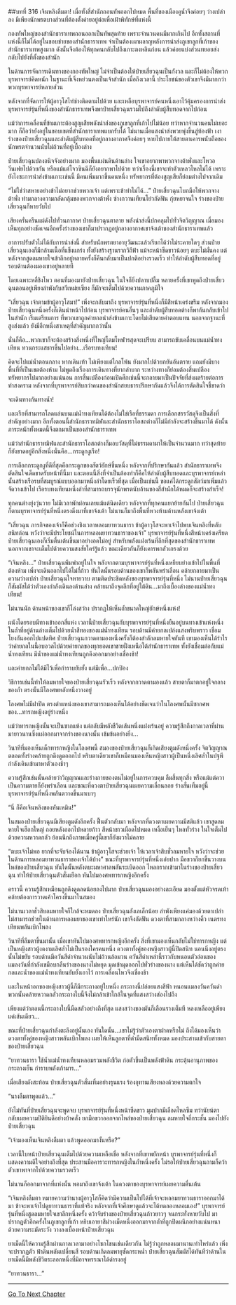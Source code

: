 ##บทที่ 316 เจินหลิงลืมตา!
เมื่อทั้งสี่สำนักถอนทัพออกไปหมด พื้นที่ของเมืองคูน้ำจึงค่อยๆ ว่างเปล่าลง มีเพียงนักพรตบางส่วนที่ต้องตั้งค่ายอยู่ต่อเพื่อเฝ้าพิทักษ์ที่แห่งนี้

กองทัพใหญ่ของสำนักธาราเทพถอนออกเป็นทัพสุดท้าย เพราะจำนวนคนมีมากเกินไป อีกทั้งสถานที่แห่งนี้ก็ไม่ได้อยู่ในขอบข่ายของสำนักธาราเทพ จำเป็นต้องเผาผลาญพลังการนำส่งภูเขาลูกที่เก้าของสำนักธาราเทพสูงมาก ดังนั้นจึงต้องให้ทุกคนกลับไปถึงเกาะตงหลินก่อน แล้วค่อยแบ่งส่วนทยอยส่งกลับไปยังที่ตั้งของสำนัก

ในด้านการจัดการเดินทางของกองทัพใหญ่ ไม่จำเป็นต้องให้ป๋ายเสี่ยวฉุนเป็นกังวล และก็ไม่ต้องให้พวกบุรพาจารย์คิดหนัก ในฐานะที่เจิ้งหย่วนตงเป็นเจ้าสำนัก เมื่อถึงเวลานี้ ประโยชน์ของตัวเขาจึงมีมากกว่าพวกบุรพาจารย์หลายส่วน

หลังจากที่จัดการให้ผู้อาวุโสไท่ซ่างติดตามไปด้วย และเหลือบุรพาจารย์คนหนึ่งเอาไว้คุ้มครองการนำส่ง บุรพาจารย์รุ่นที่หนึ่งของสำนักธาราเทพจึงพาป๋ายเสี่ยวฉุนรวมไปถึงลำดับผู้สืบทอดจากไปก่อน

แม้ว่าการเคลื่อนที่ข้ามเกาะต้องสูญเสียพลังนำส่งของภูเขาลูกที่เก้าไปไม่น้อย ทว่าหากจำนวนคนไม่เยอะมาก ก็ถือว่ายังอยู่ในขอบเขตที่สำนักธาราเทพแบกรับได้ ไม่นานเมื่อแสงนำส่งพวยพุ่งขึ้นสู่ท้องฟ้า เงาร่างของป๋ายเสี่ยวฉุนและลำดับผู้สืบทอดที่อยู่กลางอากาศจึงค่อยๆ หายไปภายใต้สายตาเคารพนับถือของนักพรตจำนวนนับไม่ถ้วนที่อยู่เบื้องล่าง

ป๋ายเสี่ยวฉุนปลงอนิจจังอย่างมาก มองพื้นแผ่นดินด้านล่าง ใจเขาอยากพาพวกจางต้าพั่งและโหวอวิ๋นเฟยไปด้วยกัน หรือแม้แต่โจวซินฉีก็ยังอยากพาไปด้วย ทว่าเรื่องนี้เขาจะทำตัวเหลวไหลไม่ได้ เพราะยังไงซะการนำส่งข้ามเกาะเช่นนี้ มีคนเพิ่มมากขึ้นคนหนึ่ง ทรัพยากรที่ต้องสูญเสียก็ย่อมต่างไปจากเดิม

“ไม่ใช่ว่าสหายอย่างข้าไม่อยากช่วยพวกเจ้า แต่เพราะข้าทำไม่ได้...” ป๋ายเสี่ยวฉุนโบกมือให้พวกจางต้าพั่ง ท่ามกลางความกลัดกลุ้มของพวกจางต้าพั่ง ซ่างกวานเทียนโย่วกัดฟัน กุ่ยหยาจนใจ ร่างของป๋ายเสี่ยวฉุนก็หายวับไป

เสียงครั่นครืนแผ่ดังไปทั่วนภากาศ ป๋ายเสี่ยวฉุนตาลาย พลังนำส่งนี้ปกคลุมไปทั่วจิตวิญญาณ เมื่อมองเห็นทุกอย่างชัดเจนอีกครั้งร่างของเขาก็มาปรากฏอยู่กลางอากาศเขาจ้งเต้าของสำนักธาราเทพแล้ว

อาการปรับตัวไม่ได้กับการนำส่งนี้ สำหรับนักพรตยาอายุวัฒนะแล้วเรียกได้ว่าไม่ระคายใดๆ ส่วนป๋ายเสี่ยวฉุนเองก็มีกล้ามเนื้อที่แข็งแกร่ง ทั้งยังสร้างฐานรากวิถีฟ้า แม้จะหน้าซีดขาวน้อยๆ ตบะไม่มั่นคง แต่หลังจากสูดลมหายใจเข้าลึกอยู่หลายครั้งก็คืนกลับมาเป็นปกติอย่างรวดเร็ว ทำให้ลำดับผู้สืบทอดที่อยู่รอบด้านต้องมองเขาอยู่หลายที

โดยเฉพาะหลี่ชิงโหว ตอนที่มองมายังป๋ายเสี่ยวฉุน ในใจก็ยิ่งปลาบปลื้ม หลายครั้งที่เขาพูดถึงป๋ายเสี่ยวฉุนตอนอยู่เพียงลำพังกับสวีเหม่ยเซียง ก็มักจะเต็มไปด้วยความภาคภูมิใจ

“เสี่ยวฉุน เจ้าตามข้าผู้อาวุโสมา!” เพิ่งจะกลับมาถึง บุรพาจารย์รุ่นที่หนึ่งก็มีสีหน้าเคร่งขรึม หลังจากมองป๋ายเสี่ยวฉุนหนึ่งครั้งก็เดินนำหน้าไปก่อน บุรพาจารย์คนอื่นๆ และลำดับผู้สืบทอดต่างก็พากันกลับเข้าไปในสำนัก เริ่มเตรียมการ ที่พวกเขาถูกค่ายกลนำส่งข้ามเกาะโดยไม่เสียดายค่าตอบแทน นอกจากฐานะที่สูงส่งแล้ว ยังมีอีกหนึ่งสาเหตุที่สำคัญมากกว่านั้น

นั่นก็คือ...พวกเขาก็จะต้องสร้างสิ่งหนึ่งที่ใหญ่โตมโหฬารสุดจะเปรียบ สามารถขับเคลื่อนบนแม่น้ำทงเทียน ทวนกระแสธารขึ้นไปอย่าง...เรือรบทงเทียน!

คิดจะไปแม่น้ำตอนกลาง หากเดินเท้า ไม่เพียงแต่ไกลโพ้น ยังมากไปด้วยภยันอันตราย แถมยังมีบางพื้นที่ที่เป็นเขตต้องห้าม ไม่พูดถึงเรื่องการเดินทางที่ยากลำบาก ระหว่างทางก็ย่อมต้องสิ้นเปลืองทรัพยากรไปมากอย่างแน่นอน การสิ้นเปลืองก่อนเปิดศึกเช่นนี้จะกลายมาเป็นปัจจัยที่ส่งผลร้ายต่อการทำสงคราม หลังจากที่บุรพาจารย์สิบกว่าคนของสำนักสยบธารปรึกษากันแล้วจึงได้การตัดสินใจชี้ขาดว่า

จะเดินทางกันทางน้ำ!

และเรือที่สามารถโลดแล่นบนแม่น้ำทงเทียนได้ต้องไม่ใช่เรือที่ธรรมดา การเลือกสรรวัสดุจึงเป็นสิ่งที่สำคัญอย่างมาก อีกทั้งตอนนี้สำนักธาราทมิฬและสำนักธาราโอสถต่างก็ไม่มีกำลังจะสร้างขึ้นมาได้ ดังนั้นภาระหนักทั้งหมดนี้จึงตกมาเป็นของสำนักธาราเทพ

แม้ว่าสำนักธาราทมิฬและสำนักธาราโอสถต่างก็มอบวัสดุที่ไม่ธรรมดามาให้เป็นจำนวนมาก ทว่าสุดท้ายก็ยังขาดอยู่อีกสิ่งหนึ่งนั่นคือ...กระดูกงูเรือ!

การเลือกกระดูกงูที่ดีที่สุดคือกระดูกของสัตว์ยักษ์ชิ้นหนึ่ง หลังจากที่ปรึกษากันแล้ว สำนักธาราเทพจึงตัดสินใจเด็ดขาดรับหน้าที่นี้มา และตอนนี้สิ่งที่จำเป็นต้องทำก็คือให้ลำดับผู้สืบทอดและบุรพาจารย์เหล่านั้นสร้างเรือรบที่สมบูรณ์แบบออกมาหนึ่งลำโดยเร็วที่สุด เมื่อเป็นเช่นนี้ ขอแค่ได้กระดูกสัตว์มาเพิ่มแล้วจัดวางเข้าไป เรือรบทงเทียนหนึ่งลำที่สามารถบรรจุนักพรตนับล้านของสี่สำนักได้หมดก็จะสร้างสำเร็จ!

ทุกคนต่างยุ่งวุ่นวาย ไม่มีเวลาพักผ่อนเลยแม้แต่นิดเดียว หลังจากที่ทุกคนแยกย้ายกันไป ป๋ายเสี่ยวฉุนก็ตามบุรพาจารย์รุ่นที่หนึ่งตรงดิ่งมาที่เขาจ้งเต้า ไม่นานก็มาถึงพื้นที่หวงห้ามด้านหลังเขาจ้งเต้า

“เสี่ยวฉุน ภารกิจของเจ้าก็คือช่วงชิงเวลาหลอมยาทวนธารา ข้าผู้อาวุโสจะพาเจ้าไปพบเจินหลิงที่หลับสนิทก่อน หวังว่าจะมีประโยชน์ในการหลอมยาทวนธาราของเจ้า” บุรพาจารย์รุ่นที่หนึ่งสีหน้าเคร่งเครียด ป๋ายเสี่ยวฉุนเองก็เริ่มตื่นเต้นขึ้นมาอย่างอดไม่อยู่ สำหรับพลังแฝงเร้นที่ลึกที่สุดของสำนักธาราเทพ นอกจากเขาจะเต็มไปด้วยความสงสัยใคร่รู้แล้ว ขณะเดียวกันก็ยังเคารพกลัวเกรงด้วย

“เจินหลิง...” ป๋ายเสี่ยวฉุนพึมพำอยู่ในใจ หลังจากตามบุรพาจารย์รุ่นที่หนึ่งเหยียบย่างเข้าไปในพื้นที่ต้องห้าม เพิ่งจะเดินออกไปได้ไม่กี่ก้าว ทันใดนั้นรอบด้านของเขาก็พลันพร่าเลือน คล้ายกลายมาเป็นความว่างเปล่า ป๋ายเสี่ยวฉุนใจหายวาบ ตามติดประชิดหลังของบุรพาจารย์รุ่นที่หนึ่ง ไม่นานป๋ายเสี่ยวฉุนก็สัมผัสได้ว่าตัวเองกำลังเดินลงด้านล่าง คล้ายมาถึงจุดลึกที่อยู่ใต้ดิน...มาถึงเบื้องล่างของแม่น้ำทงเทียน!

ไม่นานนัก ด้านหน้าของเขาก็โล่งสว่าง ปรากฏให้เห็นถ้ำขนาดใหญ่ยักษ์หนึ่งแห่ง!

ผนังโดยรอบมีทางเข้าออกสี่แห่ง เวลานี้ป๋ายเสี่ยวฉุนกับบุรพาจารย์รุ่นที่หนึ่งยืนอยู่บนทางเข้าแห่งหนึ่ง ในถ้ำที่อยู่ด้านล่างเต็มไปด้วยน้ำสีทองของแม่น้ำทงเทียน รอบด้านมีค่ายกลเปล่งแสงพริบพราว เชื่อมโยงกันออกไปแปดทิศ ป๋ายเสี่ยวฉุนกวาดตามองหนึ่งครั้งก็ต้องสำลักลมหายใจทันที เขามองเห็นได้รำไรว่าค่ายกลในนี้อบอวลไปด้วยค่ายกลของทุกยอดเขาชายฝั่งเหนือใต้สำนักธาราเทพ ทั้งยังเชื่อมต่อกับแม่น้ำทงเทียน มีน้ำของแม่น้ำทงเทียนถูกดึงออกมาอย่างเชื่องช้า!

และค่ายกลไม่ได้มีไว้เพื่อกำราบยับยั้ง แต่มีเพื่อ...ปกป้อง

วิธีการเช่นนี้ทำให้ลมหายใจของป๋ายเสี่ยวฉุนรัวเร็ว หลังจากกวาดตามองแล้ว สายตาก็มาตกอยู่ใจกลางของถ้ำ ตรงนั้นมีโลงศพหลังหนึ่งวางอยู่

โลงศพไม่มีฝาปิด ตรงตำแหน่งของเขาสามารถมองเห็นได้อย่างชัดเจนว่าในโลงศพนั้นมีซากศพของ...ทารกหญิงอยู่ร่างหนึ่ง

แม้ว่าทารกหญิงนั้นจะเป็นซากแห้ง แต่กลับมีพลังชีวิตเส้นหนึ่งแฝงเร้นอยู่ ความรู้สึกถึงกาลเวลาที่ผ่านมายาวนานซึ่งแผ่ออกมาจากร่างของนางนั้น เข้มข้นอย่างยิ่ง...

วินาทีที่มองเห็นเด็กทารกหญิงในโลงศพนี้ สมองของป๋ายเสี่ยวฉุนก็เกิดเสียงตูมดังหนึ่งครั้ง จิตวิญญาณตลอดทั้งร่างคล้ายถูกดึงดูดออกไป พริบตาเดียวเขาก็เหมือนมองเห็นหญิงสาวผู้เป็นหนึ่งเลิศล้ำในปฐพีกำลังเดินเข้ามาหาตัวเองช้าๆ

ความรู้สึกเช่นนั้นคล้ายว่าวิญญาณและร่างกายของตนไม่อยู่ในการควบคุม ลืมสิ้นทุกสิ่ง หรือแม้แต่ควาเป็นความตายก็ยังพร่าเลือน และขณะที่ดวงตาป๋ายเสี่ยวฉุนเผยความเลื่อนลอย ร่างสั่นเทิ้มอยู่นี้ บุรพาจารย์รุ่นที่หนึ่งพลันตวาดขึ้นมาเบาๆ

“นี่ ก็คือเจินหลิงของหันเหมิน!”

ในสมองป๋ายเสี่ยวฉุนมีเสียงตูมดังอีกครั้ง ฟื้นตัวกลับมา หลังจากที่ดวงตาเผยความมีสติแล้ว เขาสูดลมหายใจเฮือกใหญ่ ถอยหลังออกไปหลายก้าว สีหน้าขาวเผือดไปหมด เหงื่อเย็นๆ ไหลทั่วร่าง ในใจเต็มไปด้วยความหวาดกลัว ย้อนนึกถึงภาพเมื่อครู่นี้เขาก็ยังผวาไม่คลาย

“ตบะเจ้าไม่พอ ยากที่จะจับจ้องได้นาน ข้าผู้อาวุโสจะช่วยเจ้า ให้เวลาเจ้าสิบชั่วลมหายใจ หวังว่าจะช่วยในด้านการหลอมยาทวนธาราของเจ้าได้บ้าง” ขณะที่บุรพาจารย์รุ่นที่หนึ่งเอ่ยปาก มือขวาก็ยกขึ้นวางบนไหล่ของป๋ายเสี่ยวฉุน ทันใดนั้นพลังตบะมหาศาลพลันระเบิดออก ไหลกรากเข้ามาในร่างของป๋ายเสี่ยวฉุน ทำให้ป๋ายเสี่ยวฉุนตัวสั่นเยือก หันไปมองศพทารกหญิงอีกครั้ง

คราวนี้ ความรู้สึกเหมือนถูกดึงดูดลดน้อยลงไปมาก ป๋ายเสี่ยวฉุนมองอย่างละเอียด มองตั้งแต่หัวจรดเท้า คล้ายต้องการวาดเค้าโครงขึ้นมาในสมอง

ไม่นานเวลาชั่วสิบลมหายใจก็ใกล้จะหมดลง ป๋ายเสี่ยวฉุนลังเลเล็กน้อย ลำพังเพียงแค่มองด้วยตาเปล่า ไม่สามารถช่วยในด้านการหลอมยาของเขาเท่าไหร่นัก เขาจึงกัดฟัน ดวงตาที่สามกลางหว่างคิ้ว เนตรทงเทียนพลันเบิกโพลง

วินาทีที่ลืมตาขึ้นมานั้น เมื่อเขาหันไปมองศพทารกหญิงอีกครั้ง สิ่งที่เขามองเห็นกลับไม่ใช่ทารกหญิง แต่เป็นหญิงสาวผู้งดงามเลิศล้ำไม่เป็นรองใครคนหนึ่ง ดวงตาทั้งคู่ของหญิงสาวผู้นี้ปิดสนิท นอนนิ่งอยู่ตรงนั้นไม่ขยับ รอบด้านมีควันสีดำจำนวนนับไม่ถ้วนล้อมวน ควันสีดำเหล่านี้ราวกับหนอนตัวอ่อนของแมลงวันที่กำลังเขมือบกลืนร่างของนางไม่หยุด มุดเข้ามุดออกไปทั่วร่างของนาง แต่เห็นได้ชัดว่าถูกค่ายกลและน้ำของแม่น้ำทงเทียนยับยั้งเอาไว้ การเคลื่อนไหวจึงเชื่องช้า

และในหน้าอกของหญิงสาวผู้นี้ก็มีกระถางอยู่ใบหนึ่ง กระถางนี้ปล่อยแสงสีฟ้า หนอนแมลงวันควันดำพวกนั้นคล้ายหวาดกลัวกระถางใบนี้จึงไม่กล้าเข้าใกล้ในจุดที่แสงสว่างส่องไปถึง

เพียงแต่ว่าตอนนี้กระถางใบนี้มืดสลัวอย่างถึงที่สุด แสงสว่างของมันก็เลือนรางเต็มที หลงเหลืออยู่เพียงแค่เส้นเดียว...

ขณะที่ป๋ายเสี่ยวฉุนกำลังตะลึงอยู่นั้นเอง ทันใดนั้น...เขาไม่รู้ว่าตัวเองตาฝาดหรือไม่ ถึงได้มองเห็นว่าดวงตาทั้งคู่ของหญิงสาวพลันเบิกโพลง เผยให้เห็นลูกตาที่ดำมืดสนิททั้งหมด มองประสานเข้ากับสายตาของป๋ายเสี่ยวฉุน

“ยาทวนธารา ใช้น้ำแม่น้ำทงเทียนหลอมรวมพลังชีวิต ก่อตัวขึ้นเป็นพลังฟ้าดิน กระตุ้นอานุภาพของกระถางเย็น กำราบพลังเก้ามาร...”

เมื่อเสียงดังสะท้อน ป๋ายเสี่ยวฉุนตัวสั่นเทิ้มอย่างรุนแรง ร้องอุทานเสียงหลงด้วยความตกใจ

“นางลืมตาพูดแล้ว...”

ยังไม่ทันที่ป๋ายเสี่ยวฉุนจะพูดจบ บุรพาจารย์รุ่นที่หนึ่งหน้าซีดขาว มุมปากมีเลือดไหลซึม ทว่านัยน์ตากลับเผยความปิติยินดีอย่างบ้าคลั่ง ยกมือขวาออกจากไหล่ของป๋ายเสี่ยวฉุน ลมหายใจถี่กระชั้น มองไปยังป๋ายเสี่ยวฉุน

“เจ้ามองเห็นเจินหลิงลืมตา แล้วพูดออกมางั้นหรือ?”

เวลานี้ใบหน้าป๋ายเสี่ยวฉุนเต็มไปด้วยความเหลือเชื่อ หลังจากที่เขาพยักหน้า บุรพาจารย์รุ่นที่หนึ่งก็แสดงความดีใจอย่างถึงที่สุด ประสานมือคารวะทารกหญิงในถ้ำหนึ่งครั้ง ไม่รอให้ป๋ายเสี่ยวฉุนถามก็คว้าตัวเขาพาจากไปด้วยความรวดเร็ว

ไม่นานก็ออกมาจากที่แห่งนั้น พอมาถึงเขาจ้งเต้า ในดวงตาของบุรพาจารย์เผยความตื่นเต้น

“เจินหลิงลืมตา หมายความว่านางผู้อาวุโสก็คิดว่ามีความเป็นไปได้ที่เจ้าจะหลอมยาทวนธาราออกมาได้ มา ข้าจะพาเจ้าไปดูยาทวนธาราที่แท้จริง หลังจากที่เจ้าศึกษาดูแล้วจะได้ทดลองหลอมเอง!” บุรพาจารย์รุ่นที่หนึ่งสูดลมหายใจเขาลึกหนึ่งครั้ง คว้าจับร่างของป๋ายเสี่ยวฉุนก้าวยาวๆ จนกระทั่งหายวับไป มาปรากฏตัวอีกครั้งในภูเขาลูกที่เก้า หยิบเอายาสีม่วงเม็ดหนึ่งออกมาจากถ้ำที่ถูกปิดผนึกอย่างแน่นหนาด้วยความระมัดระวัง วางลงเบื้องหน้าป๋ายเสี่ยวฉุน

ยาเม็ดนี้ให้ความรู้สึกผ่านกาลเวลามาอย่างโชกโชนเช่นเดียวกัน ไม่รู้ว่าถูกหลอมมานานเท่าไหร่แล้ว เพิ่งจะปรากฏตัว ฟ้าดินพลันเปลี่ยนสี รอบด้านเกิดลมพายุซัดกระหน่ำ ป๋ายเสี่ยวฉุนสัมผัสได้ทันทีว่าด้านในยาเม็ดนี้มีพลังชีวิตระลอกหนึ่งที่มิอาจพรรณาได้ดำรงอยู่

“ยาทวนธารา...”


------


[Go To Next Chapter]( ./134.md)
